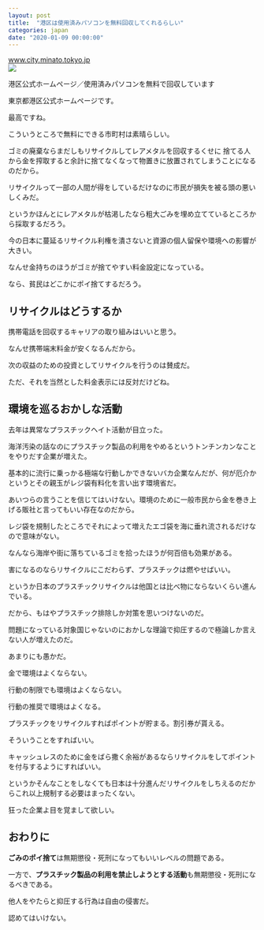 ```yaml
---
layout: post
title:  "港区は使用済みパソコンを無料回収してくれるらしい"
categories: japan
date: "2020-01-09 00:00:00"
---
```



<div class="card">
  <a href="https://www.city.minato.tokyo.jp/unei/pasokonnkaisyuu.html"></a>
  <div class="card__header">
    <a href="https://www.city.minato.tokyo.jp/unei/pasokonnkaisyuu.html">www.city.minato.tokyo.jp</a>
  </div>
  <div class="card__image">
    <img src="https://www.city.minato.tokyo.jp/shared/images/sns/logo.png">
  </div>
  <div class="card__title">
    <p>港区公式ホームページ／使用済みパソコンを無料で回収しています</p>
  </div>
  <div class="card__description">
    <p>東京都港区公式ホームページです。</p>
  </div>
</div>


最高ですね。

こういうところで無料にできる市町村は素晴らしい。

ゴミの廃棄ならまだしもリサイクルしてレアメタルを回収するくせに
捨てる人から金を搾取すると余計に捨てなくなって物置きに放置されてしまうことになるのだから。

リサイクルって一部の人間が得をしているだけなのに市民が損失を被る頭の悪いしくみだ。

というかほんとにレアメタルが枯渇したなら粗大ごみを埋め立てているところから採取するだろう。

今の日本に蔓延るリサイクル利権を潰さないと資源の個人留保や環境への影響が大きい。

なんせ金持ちのほうがゴミが捨てやすい料金設定になっている。

なら、貧民はどこかにポイ捨てするだろう。

## リサイクルはどうするか

携帯電話を回収するキャリアの取り組みはいいと思う。

なんせ携帯端末料金が安くなるんだから。

次の収益のための投資としてリサイクルを行うのは賛成だ。

ただ、それを当然とした料金表示には反対だけどね。

## 環境を巡るおかしな活動

去年は異常なプラスチックヘイト活動が目立った。

海洋汚染の話なのにプラスチック製品の利用をやめるというトンチンカンなことをやりだす企業が増えた。

基本的に流行に乗っかる極端な行動しかできないバカ企業なんだが、何が厄介かというとその親玉がレジ袋有料化を言い出す環境省だ。

あいつらの言うことを信じてはいけない。環境のために一般市民から金を巻き上げる販社と言ってもいい存在なのだから。

レジ袋を規制したところでそれによって増えたエゴ袋を海に垂れ流されるだけなので意味がない。

なんなら海岸や街に落ちているゴミを拾ったほうが何百倍も効果がある。

害になるのならリサイクルにこだわらず、プラスチックは燃やせばいい。

というか日本のプラスチックリサイクルは他国とは比べ物にならないくらい進んでいる。

だから、もはやプラスチック排除しか対策を思いつけないのだ。

問題になっている対象国じゃないのにおかしな理論で抑圧するので極論しか言えない人が増えたのだ。

あまりにも愚かだ。

金で環境はよくならない。

行動の制限でも環境はよくならない。

行動の推奨で環境はよくなる。

プラスチックをリサイクルすればポイントが貯まる。割引券が貰える。

そういうことをすればいい。

キャッシュレスのために金をばら撒く余裕があるならリサイクルをしてポイントを付与するようにすればいい。

というかそんなことをしなくても日本は十分進んだリサイクルをしちえるのだからこれ以上規制する必要はまったくない。

狂った企業よ目を覚まして欲しい。

## おわりに

**ごみのポイ捨て**は無期懲役・死刑になってもいいレベルの問題である。

一方で、**プラスチック製品の利用を禁止しようとする活動**も無期懲役・死刑になるべきである。

他人をやたらと抑圧する行為は自由の侵害だ。

認めてはいけない。
